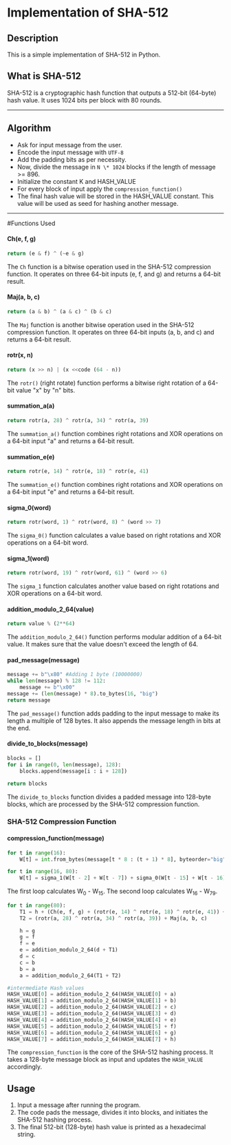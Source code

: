 # Implementation of SHA-512

## Description

This is a simple implementation of SHA-512 in Python.

## What is SHA-512

SHA-512 is a cryptographic hash function that outputs a 512-bit (64-byte) hash value. It uses 1024 bits per block with 80 rounds.

---

## Algorithm

- Ask for input message from the user.
- Encode the input message with `UTF-8`
- Add the padding bits as per necessity.
- Now, divide the message in `N \* 1024` blocks if the length of message >= 896.
- Initialize the constant K and HASH_VALUE
- For every block of input apply the `compression_function()`
- The final hash value will be stored in the HASH_VALUE constant. This value will be used as seed for hashing another message.

---

#Functions Used

#### Ch(e, f, g)

```python
return (e & f) ^ (~e & g)
```
The `Ch` function is a bitwise operation used in the SHA-512 compression function. It operates on three 64-bit inputs (e, f, and g) and returns a 64-bit result.

#### Maj(a, b, c)

```python
return (a & b) ^ (a & c) ^ (b & c)
```
The `Maj` function is another bitwise operation used in the SHA-512 compression function. It operates on three 64-bit inputs (a, b, and c) and returns a 64-bit result.

#### rotr(x, n)

```python
return (x >> n) | (x <<code (64 - n))
```
The `rotr()` (right rotate) function performs a bitwise right rotation of a 64-bit value "x" by "n" bits.

#### summation_a(a)

```python
return rotr(a, 28) ^ rotr(a, 34) ^ rotr(a, 39)
```
The `summation_a()` function combines right rotations and XOR operations on a 64-bit input "a" and returns a 64-bit result.

#### summation_e(e)

```python
return rotr(e, 14) ^ rotr(e, 18) ^ rotr(e, 41)
```
The `summation_e()` function combines right rotations and XOR operations on a 64-bit input "e" and returns a 64-bit result.

#### sigma_0(word)

```python
return rotr(word, 1) ^ rotr(word, 8) ^ (word >> 7)
```
The `sigma_0()` function calculates a value based on right rotations and XOR operations on a 64-bit word.

#### sigma_1(word)

```python
return rotr(word, 19) ^ rotr(word, 61) ^ (word >> 6)
```
The `sigma_1` function calculates another value based on right rotations and XOR operations on a 64-bit word.

#### addition_modulo_2_64(value)

```python
return value % (2**64)
```
The `addition_modulo_2_64()` function performs modular addition of a 64-bit value. It makes sure that the value doesn't exceed the length of 64.

#### pad_message(message)

```python
message += b"\x80" #Adding 1 byte (10000000)
while len(message) % 128 != 112:
    message += b"\x00"
message += (len(message) * 8).to_bytes(16, "big")
return message
```
The `pad_message()` function adds padding to the input message to make its length a multiple of 128 bytes. It also appends the message length in bits at the end.

#### divide_to_blocks(message)

```python
blocks = []
for i in range(0, len(message), 128):
    blocks.append(message[i : i + 128])

return blocks
```
The `divide_to_blocks` function divides a padded message into 128-byte blocks, which are processed by the SHA-512 compression function.


### SHA-512 Compression Function

#### compression_function(message)
```python
for t in range(16):
    W[t] = int.from_bytes(message[t * 8 : (t + 1) * 8], byteorder="big")

for t in range(16, 80):
    W[t] = sigma_1(W[t - 2] + W[t - 7]) + sigma_0(W[t - 15] + W[t - 16])
```
The first loop calculates W<sub>0</sub> - W<sub>15</sub>.
The second loop calculates W<sub>16</sub> - W<sub>79</sub>.

```python
for t in range(80):
    T1 = h + (Ch(e, f, g) + (rotr(e, 14) ^ rotr(e, 18) ^ rotr(e, 41)) + K[t] + W[t])
    T2 = (rotr(a, 28) ^ rotr(a, 34) ^ rotr(a, 39)) + Maj(a, b, c)

    h = g
    g = f
    f = e
    e = addition_modulo_2_64(d + T1)
    d = c
    c = b
    b = a
    a = addition_modulo_2_64(T1 + T2)

#intermediate Hash values
HASH_VALUE[0] = addition_modulo_2_64(HASH_VALUE[0] + a)
HASH_VALUE[1] = addition_modulo_2_64(HASH_VALUE[1] + b)
HASH_VALUE[2] = addition_modulo_2_64(HASH_VALUE[2] + c)
HASH_VALUE[3] = addition_modulo_2_64(HASH_VALUE[3] + d)
HASH_VALUE[4] = addition_modulo_2_64(HASH_VALUE[4] + e)
HASH_VALUE[5] = addition_modulo_2_64(HASH_VALUE[5] + f)
HASH_VALUE[6] = addition_modulo_2_64(HASH_VALUE[6] + g)
HASH_VALUE[7] = addition_modulo_2_64(HASH_VALUE[7] + h)
```
The `compression_function` is the core of the SHA-512 hashing process. It takes a 128-byte message block as input and updates the `HASH_VALUE` accordingly.

## Usage

1. Input a message after running the program.
2. The code pads the message, divides it into blocks, and initiates the SHA-512 hashing process.
3. The final 512-bit (128-byte) hash value is printed as a hexadecimal string.


